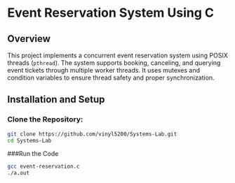 # Event Reservation System Using C

## Overview

This project implements a concurrent event reservation system using POSIX threads (`pthread`). The system supports booking, canceling, and querying event tickets through multiple worker threads. It uses mutexes and condition variables to ensure thread safety and proper synchronization.

## Installation and Setup

### Clone the Repository:

```bash
git clone https://github.com/vinyl5200/Systems-Lab.git
cd Systems-Lab
```
###Run the Code

```bash
gcc event-reservation.c
./a.out
```

